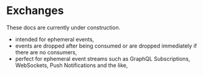 Exchanges
=========

These docs are currently under construction.

- intended for ephemeral events,
- events are dropped after being consumed or are dropped immediately if there are no consumers,
- perfect for ephemeral event streams such as GraphQL Subscriptions, WebSockets, Push Notifications and the like,
